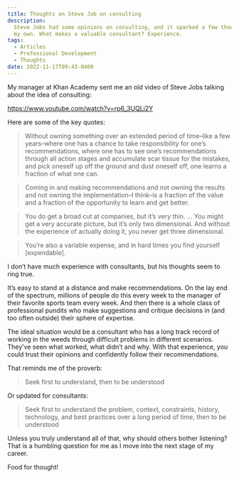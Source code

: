 ```yaml
---
title: Thoughts on Steve Job on consulting
description:
  Steve Jobs had some opinions on consulting, and it sparked a few thoughts of
  my own. What makes a valuable consultant? Experience.
tags:
  - Articles
  - Professional Development
  - Thoughts
date: 2022-11-17T09:43-0400
---
```


My manager at Khan Academy sent me an old video of Steve Jobs talking about the
idea of consulting:

<em-bed>

https://www.youtube.com/watch?v=rp6_3UQLi2Y

</em-bed>

Here are some of the key quotes:

> Without owning something over an extended period of time–like a few
> years–where one has a chance to take responsibility for one’s recommendations,
> where one has to see one’s recommendations through all action stages and
> accumulate scar tissue for the mistakes, and pick oneself up off the ground
> and dust oneself off, one learns a fraction of what one can.

> Coming in and making recommendations and not owning the results and not owning
> the implementation–I think–is a fraction of the value and a fraction of the
> opportunity to learn and get better.

> You do get a broad cut at companies, but it’s very thin. … You might get a
> very accurate picture, but it’s only two dimensional. And without the
> experience of actually doing it, you never get three dimensional.

> You’re also a variable expense, and in hard times you find yourself
> [expendable].

I don’t have much experience with consultants, but his thoughts seem to ring
true.

It’s easy to stand at a distance and make recommendations. On the lay end of the
spectrum, millions of people do this every week to the manager of their favorite
sports team every week. And then there is a whole class of professional pundits
who make suggestions and critique decisions in (and too often outside) their
sphere of expertise.

The ideal situation would be a consultant who has a long track record of working
in the weeds through difficult problems in different scenarios. They’ve seen
what worked, what didn’t and why. With that experience, you could trust their
opinions and confidently follow their recommendations.

That reminds me of the proverb:

> Seek first to understand, then to be understood

Or updated for consultants:

> Seek first to understand the problem, context, constraints, history,
> technology, and best practices over a long period of time, then to be
> understood

Unless you truly understand all of that, why should others bother listening?
That is a humbling question for me as I move into the next stage of my career.

Food for thought!
